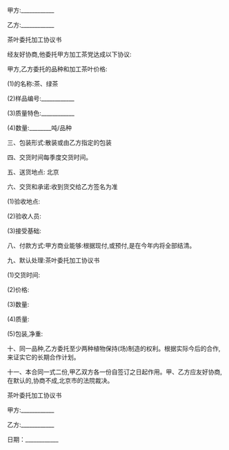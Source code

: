 
 



甲方:____________




乙方:____________




茶叶委托加工协议书




经友好协商,他委托甲方加工茶党达成以下协议:




甲方,乙方委托的品种和加工茶叶价格:




(1)的名称:茶、绿茶




(2)样品编号:____________




(3)质量特色:____________




(4)数量:________吨/品种




三、包装形式:散装或由乙方指定的包装




四、交货时间每季度交货时间。




五、送货地点:
北京





六、交货和承诺:收到货交给乙方签名为准




(1)验收地点:




(2)验收人员:




(3)接受基础:




八、付款方式:甲方商业能够:根据现付,或预付,是在今年内将全部结清。




九、默认处理:茶叶委托加工协议书




(1)交货时间:




(2)价格:




(3)数量:




(4)质量:




(5)包装,净重:




十、同一品种,乙方委托至少两种植物保持(场)制造的权利。根据实际今后的合作,来证实它的长期合作计划。




十一、本合同一式二份,甲乙双方各一份自签订之日起作用。甲、乙方应友好协商,在默认的,协商不成,北京市的法院裁决。




茶叶委托加工协议书




甲方:____________




乙方:____________




日期：____________

 


 

 
 
 
 
 
  


  
 

  


  


  
 
 
 
 

